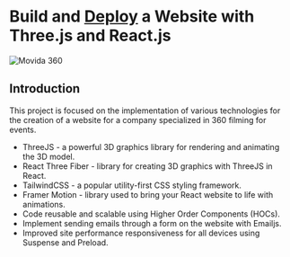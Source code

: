 # Build and [Deploy](https://movida360.vercel.app/) a Website with Three.js and React.js
![Movida 360](https://i.ibb.co/XDLL9Gw/movida-Screen-Shot.jpg)


## Introduction
This project is focused on the implementation of various technologies for the creation of a website for a company specialized in 360 filming for events. 
 
- ThreeJS - a powerful 3D graphics library for rendering and animating the 3D model.
- React Three Fiber - library for creating 3D graphics with ThreeJS in React.
- TailwindCSS - a popular utility-first CSS styling framework.
- Framer Motion - library used to bring your React website to life with animations.
- Code reusable and scalable using Higher Order Components (HOCs).
- Implement sending emails through a form on the website with Emailjs.
- Improved site performance responsiveness for all devices using Suspense and Preload.

